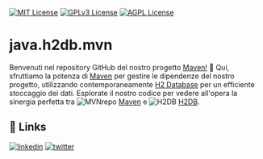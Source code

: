 [![MIT License](https://img.shields.io/badge/License-MIT-green.svg)](https://choosealicense.com/licenses/mit/)
[![GPLv3 License](https://img.shields.io/badge/License-GPL%20v3-yellow.svg)](https://opensource.org/licenses/)
[![AGPL License](https://img.shields.io/badge/license-AGPL-blue.svg)](http://www.gnu.org/licenses/agpl-3.0)

# java.h2db.mvn
Benvenuti nel repository GitHub del nostro progetto [Maven!](https://maven.apache.org)
🚀 Qui, sfruttiamo la potenza di [Maven](https://it.wikipedia.org/wiki/Apache_Maven) per gestire le dipendenze del nostro progetto, utilizzando contemporaneamente [H2 Database](https://it.wikipedia.org/wiki/H2_(DBMS)) per un efficiente stoccaggio dei dati.
Esplorate il nostro codice per vedere all'opera la sinergia perfetta tra ![MVNrepo](https://mvnrepository.com/assets/images/7080b8b0f6f48e6fbaffd5f9d85fcc7f-favicon.ico) [Maven](https://mvnrepository.com/artifact/com.h2database/h2) e ![H2DB](https://www.h2database.com/favicon.ico) [H2DB](https://www.h2database.com/html/main.html).

## 🔗 Links
[![linkedin](https://img.shields.io/badge/linkedin-0A66C2?style=for-the-badge&logo=linkedin&logoColor=white)](https://www.linkedin.com/in/biagio-rosario-greco-77145774/)
[![twitter](https://img.shields.io/badge/twitter-1DA1F2?style=for-the-badge&logo=twitter&logoColor=white)](https://twitter.com/birg_81)
